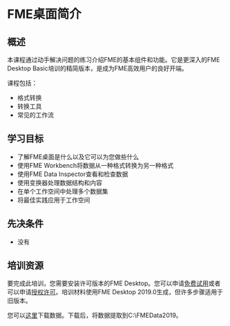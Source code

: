 # FME桌面简介

## 概述

本课程通过动手解决问题的练习介绍FME的基本组件和功能。它是更深入的FME Desktop Basic培训的精简版本，是成为FME高效用户的良好开端。

课程包括：
- 格式转换
- 转换工具
- 常见的工作流

## 学习目标

- 了解FME桌面是什么以及它可以为您做些什么
- 使用FME Workbench将数据从一种格式转换为另一种格式
- 使用FME Data Inspector查看和检查数据
- 使用变换器处理数据结构和内容
- 在单个工作空间中处理多个数据集
- 将最佳实践应用于工作空间

## 先决条件

- 没有

## 培训资源

要完成此培训，您需要安装许可版本的FME Desktop。您可以申请[免费试用](https://www.safe.com/fme/fme-desktop/trial-download/)或者可以申请[授权许可](https://www.safe.com/free-fme-licenses/)。培训材料使用FME Desktop 2019.0生成，但许多步骤适用于旧版本。

您可以[这里](https://s3.amazonaws.com/FMEData/FMEData2019.zip)下载数据。下载后，将数据提取到C:\FMEData2019。

